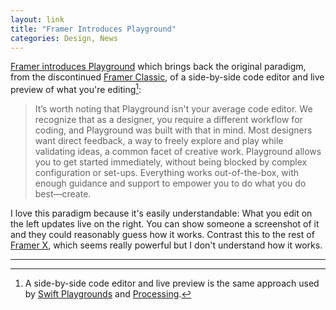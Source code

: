```yaml
---
layout: link
title: "Framer Introduces Playground"
categories: Design, News
---
```


[Framer introduces Playground](https://www.framer.com/blog/posts/introducing-framer-playground/) which brings back the original paradigm, from the discontinued [Framer Classic](https://classic.framer.com/), of a side-by-side code editor and live preview of what you're editing[^swiftplaygrounds]:

> It’s worth noting that Playground isn't your average code editor. We recognize that as a designer, you require a different workflow for coding, and Playground was built with that in mind. Most designers want direct feedback, a way to freely explore and play while validating ideas, a common facet of creative work. Playground allows you to get started immediately, without being blocked by complex configuration or set-ups. Everything works out-of-the-box, with enough guidance and support to empower you to do what you do best—create.

I love this paradigm because it's easily understandable: What you edit on the left updates live on the right. You can show someone a screenshot of it and they could reasonably guess how it works. Contrast this to the rest of [Framer X](https://www.framer.com/), which seems really powerful but I don't understand how it works.

* * *

[^swiftplaygrounds]: A side-by-side code editor and live preview is the same approach used by [Swift Playgrounds](https://developer.apple.com/swift-playgrounds/) and [Processing](https://processing.org/).
